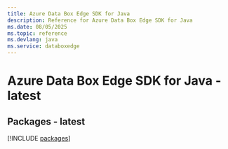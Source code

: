 ```yaml
---
title: Azure Data Box Edge SDK for Java
description: Reference for Azure Data Box Edge SDK for Java
ms.date: 08/05/2025
ms.topic: reference
ms.devlang: java
ms.service: databoxedge
---
```

# Azure Data Box Edge SDK for Java - latest
## Packages - latest
[!INCLUDE [packages](data-box-edge-index.md)]